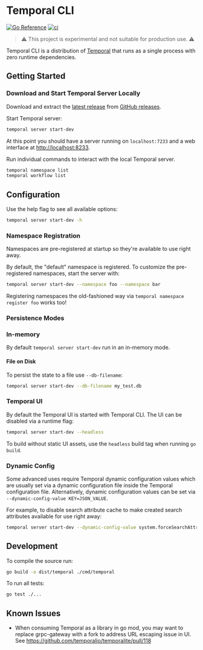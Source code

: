 # Temporal CLI

[![Go Reference](https://pkg.go.dev/badge/github.com/temporalio/temporal-cli.svg)](https://pkg.go.dev/github.com/temporalio/temporal-cli)
[![ci](https://github.com/temporalio/temporal-cli/actions/workflows/ci.yml/badge.svg)](https://github.com/temporalio/temporal-cli/actions/workflows/ci.yml)

> ⚠️ This project is experimental and not suitable for production use. ⚠️

Temporal CLI is a distribution of [Temporal](https://github.com/temporalio/temporal) that runs as a single process with zero runtime dependencies.

## Getting Started

### Download and Start Temporal Server Locally

Download and extract the [latest release](https://github.com/temporalio/temporal-cli/releases/latest) from [GitHub releases](https://github.com/temporalio/temporal-cli/releases).

Start Temporal server:

```bash
temporal server start-dev
```

At this point you should have a server running on `localhost:7233` and a web interface at <http://localhost:8233>.

Run individual commands to interact with the local Temporal server.

```bash
temporal namespace list
temporal workflow list
```

## Configuration

Use the help flag to see all available options:

```bash
temporal server start-dev -h
```

### Namespace Registration

Namespaces are pre-registered at startup so they're available to use right away.

By default, the "default" namespace is registered. To customize the pre-registered namespaces, start the server with:

```bash
temporal server start-dev --namespace foo --namespace bar
```

Registering namespaces the old-fashioned way via `temporal namespace register foo` works too!

### Persistence Modes

### In-memory

By default `temporal server start-dev` run in an in-memory mode.

#### File on Disk

To persist the state to a file use `--db-filename`:

```bash
temporal server start-dev --db-filename my_test.db
```

### Temporal UI

By default the Temporal UI is started with Temporal CLI. The UI can be disabled via a runtime flag:

```bash
temporal server start-dev --headless
```

To build without static UI assets, use the `headless` build tag when running `go build`.

### Dynamic Config

Some advanced uses require Temporal dynamic configuration values which are usually set via a dynamic configuration file inside the Temporal configuration file. Alternatively, dynamic configuration values can be set via `--dynamic-config-value KEY=JSON_VALUE`.

For example, to disable search attribute cache to make created search attributes available for use right away:

```bash
temporal server start-dev --dynamic-config-value system.forceSearchAttributesCacheRefreshOnRead=true
```

## Development

To compile the source run:

```bash
go build -o dist/temporal ./cmd/temporal
```

To run all tests:

```bash
go test ./...
```

## Known Issues

-   When consuming Temporal as a library in go mod, you may want to replace grpc-gateway with a fork to address URL escaping issue in UI. See <https://github.com/temporalio/temporalite/pull/118>
